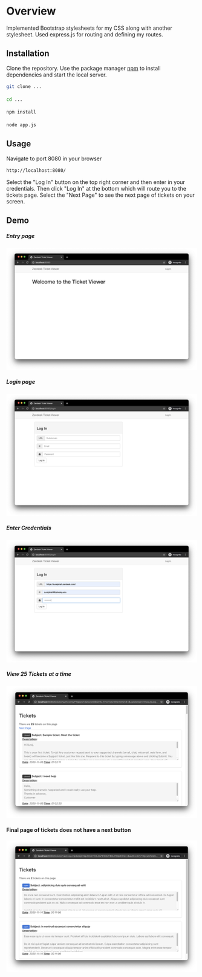# Overview

Implemented Bootstrap stylesheets for my CSS along with another stylesheet. Used express.js for routing and defining my routes.

## Installation

Clone the repository. Use the package manager [npm](https://www.npmjs.com/get-npm) to install dependencies and start the local server.

```bash
git clone ...

cd ...

npm install

node app.js
```

## Usage

Navigate to port 8080 in your browser

```html
http://localhost:8080/
```
Select the "Log In" button on the top right corner and then enter in your credentials. Then click "Log In" at the bottom which will route you to the tickets page. Select the "Next Page" to see the next page of tickets on your screen.

## Demo
##### Entry page
![Entry Page](/images/home)

##### Login page
![Login Page](/images/login)

##### Enter Credentials
![Credentials Entered](/images/credentials)

##### View 25 Tickets at a time
![Tickets Page](/images/25Tickets)

#### Final page of tickets does not have a next button
![Tickets Page](/images/lastTickets)
